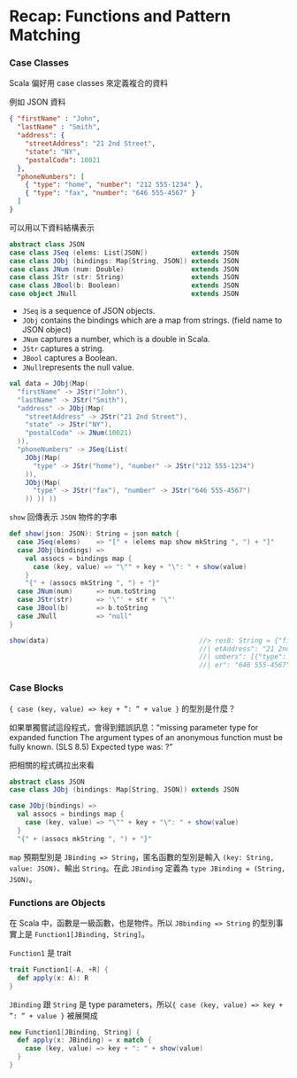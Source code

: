 # Recap: Functions and Pattern Matching

### Case Classes

Scala 偏好用 case classes 來定義複合的資料

例如 JSON 資料
```json
{ "firstName" : "John",
  "lastName" : "Smith",
  "address": {
    "streetAddress": "21 2nd Street",
    "state": "NY",
    "postalCode": 10021
  },
  "phoneNumbers": [
    { "type": "home", "number": "212 555-1234" },
    { "type": "fax", "number": "646 555-4567" }
  ]
}
```

可以用以下資料結構表示
```scala
abstract class JSON
case class JSeq (elems: List[JSON])           extends JSON
case class JObj (bindings: Map[String, JSON]) extends JSON
case class JNum (num: Double)                 extends JSON
case class JStr (str: String)                 extends JSON
case class JBool(b: Boolean)                  extends JSON
case object JNull                             extends JSON
```
- `JSeq` is a sequence of JSON objects.
- `JObj` contains the bindings which are a map from strings. (field name to JSON object)
- `JNum` captures a number, which is a double in Scala.
- `JStr` captures a string.
- `JBool` captures a Boolean.
- `JNull`represents the null value.

```scala
val data = JObj(Map(
  "firstName" -> JStr("John"),
  "lastName" -> JStr("Smith"),
  "address" -> JObj(Map(
    "streetAddress" -> JStr("21 2nd Street"),
    "state" -> JStr("NY"),
    "postalCode" -> JNum(10021)
  )),
  "phoneNumbers" -> JSeq(List(
    JObj(Map(
      "type" -> JStr("home"), "number" -> JStr("212 555-1234")
    )),
    JObj(Map(
      "type" -> JStr("fax"), "number" -> JStr("646 555-4567")
    )) )) ))
```

`show` 回傳表示 `JSON` 物件的字串
```scala
def show(json: JSON): String = json match {
  case JSeq(elems)    => "[" + (elems map show mkString ", ") + "]"
  case JObj(bindings) =>
    val assocs = bindings map {
      case (key, value) => "\"" + key + "\": " + show(value)
    }
    "{" + (assocs mkString ", ") + "}"
  case JNum(num)      => num.toString
  case JStr(str)      => '\"' + str + '\"'
  case JBool(b)       => b.toString
  case JNull          => "null"
}

show(data)                                      //> res0: String = {"firstName": "John", "lastName": "Smith", "address": {"stre
                                                //| etAddress": "21 2nd Street", "state": "NY", "postalCode": 10021.0}, "phoneN
                                                //| umbers": [{"type": "home", "number": "212 555-1234"}, {"type": "fax", "numb
                                                //| er": "646 555-4567"}]}
```

### Case Blocks

`{ case (key, value) => key + ”: ” + value }` 的型別是什麼？

如果單獨嘗試這段程式，會得到錯誤訊息：“missing parameter type for expanded function The argument types of an anonymous function must be fully known. (SLS 8.5) Expected type was: ?”

把相關的程式碼拉出來看
```scala
abstract class JSON
case class JObj (bindings: Map[String, JSON]) extends JSON

case JObj(bindings) =>
  val assocs = bindings map {
    case (key, value) => "\"" + key + "\": " + show(value)
  }
  "{" + (assocs mkString ", ") + "}"
```

`map` 預期型別是 `JBinding => String`，匿名函數的型別是輸入 `(key: String, value: JSON)`、輸出 `String`。在此 `JBinding` 定義為 `type JBinding = (String, JSON)`。

### Functions are Objects

在 Scala 中，函數是一級函數，也是物件。所以 `JBbinding => String` 的型別事實上是 `Function1[JBinding, String]`。

`Function1` 是 trait
```scala
trait Function1[-A, +R] {
  def apply(x: A): R
}
```

`JBinding` 跟 `String` 是 type parameters，所以`{ case (key, value) => key + ”: ” + value }` 被展開成
```scala
new Function1[JBinding, String] {
  def apply(x: JBinding) = x match {
    case (key, value) => key + ": " + show(value)
  }
}
```

